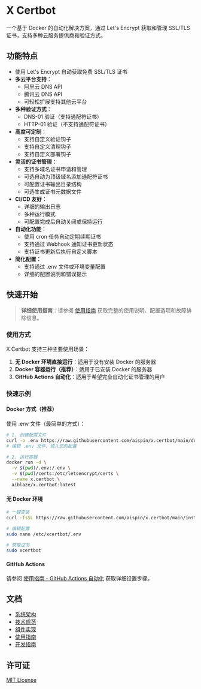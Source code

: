# X Certbot

一个基于 Docker 的自动化解决方案，通过 Let's Encrypt 获取和管理 SSL/TLS 证书，支持多种云服务提供商和验证方式。

## 功能特点

- 使用 Let's Encrypt 自动获取免费 SSL/TLS 证书
- **多云平台支持**：
  - 阿里云 DNS API
  - 腾讯云 DNS API
  - 可轻松扩展支持其他云平台
- **多种验证方式**：
  - DNS-01 验证（支持通配符证书）
  - HTTP-01 验证（不支持通配符证书）
- **高度可定制**：
  - 支持自定义验证钩子
  - 支持自定义清理钩子
  - 支持自定义部署钩子
- **灵活的证书管理**：
  - 支持多域名证书申请和管理
  - 可选自动为顶级域名添加通配符证书
  - 可配置证书输出目录结构
  - 可选生成证书元数据文件
- **CI/CD 友好**：
  - 详细的输出日志
  - 多种运行模式
  - 可配置完成后自动关闭或保持运行
- **自动化功能**：
  - 使用 cron 任务自动定期续期证书
  - 支持通过 Webhook 通知证书更新状态
  - 支持证书更新后执行自定义脚本
- **简化配置**：
  - 支持通过 .env 文件或环境变量配置
  - 详细的配置说明和错误提示

## 快速开始

> **详细使用指南**：请参阅 [使用指南](docs/04-usage-guide.md) 获取完整的使用说明、配置选项和故障排除信息。

### 使用方式

X Certbot 支持三种主要使用场景：

1. **无 Docker 环境直接运行**：适用于没有安装 Docker 的服务器
2. **Docker 容器运行（推荐）**：适用于已安装 Docker 的服务器
3. **GitHub Actions 自动化**：适用于希望完全自动化证书管理的用户

### 快速示例

#### Docker 方式（推荐）

使用 .env 文件（最简单的方式）：

```bash
# 1. 创建配置文件
curl -o .env https://raw.githubusercontent.com/aispin/x.certbot/main/docs/.env.example
# 编辑 .env 文件，填入您的配置

# 2. 运行容器
docker run -d \
  -v $(pwd)/.env:/.env \
  -v $(pwd)/certs:/etc/letsencrypt/certs \
  --name x.certbot \
  aiblaze/x.certbot:latest
```

#### 无 Docker 环境

```bash
# 一键安装
curl -fsSL https://raw.githubusercontent.com/aispin/x.certbot/main/install.sh | sudo bash

# 编辑配置
sudo nano /etc/xcertbot/.env

# 获取证书
sudo xcertbot
```

#### GitHub Actions

请参阅 [使用指南 - GitHub Actions 自动化](docs/04-usage-guide.md#4-场景三github-actions-自动化) 获取详细设置步骤。

## 文档

- [系统架构](docs/01-system-architecture.md)
- [技术规范](docs/02-technical-specifications.md)
- [组件实现](docs/03-component-implementation.md)
- [使用指南](docs/04-usage-guide.md)
- [开发指南](docs/05-development-guide.md)

## 许可证

[MIT License](LICENSE)
